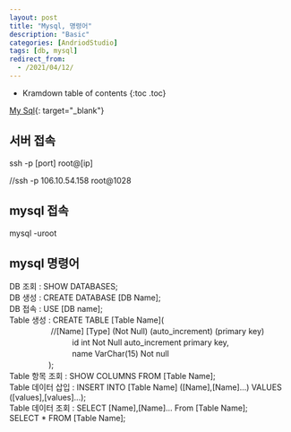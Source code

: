 ```yaml
---
layout: post
title: "Mysql, 명령어"
description: "Basic"
categories: [AndriodStudio]
tags: [db, mysql]
redirect_from:
  - /2021/04/12/
---
```


* Kramdown table of contents
{:toc .toc}

[My Sql](http://tcpschool.com/mysql/mysql_basic_syntax){: target="_blank"}


## 서버 접속  

ssh -p [port] root@[ip]    

//ssh -p 106.10.54.158 root@1028    

## mysql 접속  

mysql -uroot

## mysql 명령어  

DB 조회 : SHOW DATABASES;  
DB 생성 : CREATE DATABASE [DB Name];  
DB 접속 : USE [DB name];  
Table 생성 : CREATE TABLE [Table Name](   
　　　　　   //[Name] [Type] (Not Null) (auto_increment) (primary key)  
　　　　　　　　id int Not Null auto_increment primary key,  
　　　　　　　　name VarChar(15) Not null  
　　　　　);  
Table 항목 조회 : SHOW COLUMNS FROM [Table Name];   
Table 데이터 삽입 : INSERT INTO [Table Name] ([Name],[Name]...) VALUES ([values],[values]...);  
Table 데이터 조회 : SELECT [Name],[Name]... From [Table Name];  
                   SELECT * FROM [Table Name];  
